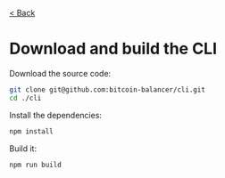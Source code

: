 [< Back](../../README.md#getting-started)

# Download and build the CLI

Download the source code:

```bash
git clone git@github.com:bitcoin-balancer/cli.git
cd ./cli
```

Install the dependencies:

```bash
npm install
```

Build it:

```bash
npm run build
```